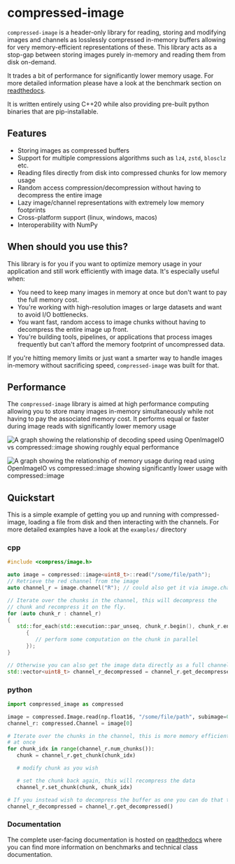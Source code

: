 # compressed-image

``compressed-image`` is a header-only library for reading, storing and modifying images and channels as losslessly compressed in-memory buffers
allowing for very memory-efficient representations of these. This library acts as a stop-gap between storing images purely
in-memory and reading them from disk on-demand. 

It trades a bit of performance for significantly lower memory usage. For more detailed
information please have a look at the benchmark section on [readthedocs](https://compressed-image.readthedocs.io/).

It is written entirely using C++20 while also providing pre-built python binaries that are pip-installable.

## Features

- Storing images as compressed buffers
- Support for multiple compressions algorithms such as `lz4`, `zstd`, `blosclz` etc.
- Reading files directly from disk into compressed chunks for low memory usage
- Random access compression/decompression without having to decompress the entire image
- Lazy image/channel representations with extremely low memory footprints
- Cross-platform support (linux, windows, macos)
- Interoperability with NumPy


## When should you use this?

This library is for you if you want to optimize memory usage in your application and still work 
efficiently with image data. It's especially useful when:

- You need to keep many images in memory at once but don't want to pay the full memory cost.
- You're working with high-resolution images or large datasets and want to avoid I/O bottlenecks.
- You want fast, random access to image chunks without having to decompress the entire image up front.
- You're building tools, pipelines, or applications that process images frequently but can't afford the memory footprint of uncompressed data.

If you're hitting memory limits or just want a smarter way to handle images 
in-memory without sacrificing speed, `compressed-image` was built for that.


## Performance

The `compressed-image` library is aimed at high performance computing allowing you to store many images in-memory
simultaneously while not having to pay the associated memory cost. It performs equal or faster during image reads
with significantly lower memory usage

![A graph showing the relationship of decoding speed using OpenImageIO vs compressed::image showing roughly equal performance](docs/images/bench/oiio_vs_compressed.png)

![A graph showing the relationship of memory usage during read using OpenImageIO vs compressed::image showing significantly lower usage with compressed::image](docs/images/bench/oiio_vs_compressed_mem_usage.png)


## Quickstart

This is a simple example of getting you up and running with compressed-image, loading a file from disk and then interacting
with the channels. For more detailed examples have a look at the `examples/` directory

### cpp
```cpp
#include <compress/image.h>

auto image = compressed::image<uint8_t>::read("/some/file/path");
// Retrieve the red channel from the image
auto channel_r = image.channel("R"); // could also get it via image.channel(0)

// Iterate over the chunks in the channel, this will decompress the 
// chunk and recompress it on the fly.
for (auto chunk_r : channel_r)
{
   std::for_each(std::execution::par_unseq, chunk_r.begin(), chunk_r.end(), [](auto& pixel)
      {
         // perform some computation on the chunk in parallel
      });
}

// Otherwise you can also get the image data directly as a full channel. Although this is less memory efficient
std::vector<uint8_t> channel_r_decompressed = channel_r.get_decompressed();
```

### python
```py    
import compressed_image as compressed

image = compressed.Image.read(np.float16, "/some/file/path", subimage=0)
channel_r: compressed.Channel = image[0]

# Iterate over the chunks in the channel, this is more memory efficient than decompressing all the data
# at once
for chunk_idx in range(channel_r.num_chunks()):
   chunk = channel_r.get_chunk(chunk_idx)

   # modify chunk as you wish

   # set the chunk back again, this will recompress the data
   channel_r.set_chunk(chunk, chunk_idx)

# If you instead wish to decompress the buffer as one you can do that too:
channel_r_decompressed = channel_r.get_decompressed()
```

### Documentation

The complete user-facing documentation is hosted on [readthedocs](https://compressed-image.readthedocs.io/) where you can 
find more information on benchmarks and technical class documentation.